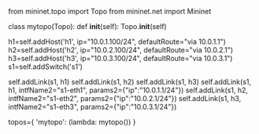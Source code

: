 from mininet.topo import Topo
from mininet.net import Mininet

class mytopo(Topo):
  def __init__(self):
   Topo.__init__(self)

   h1=self.addHost('h1', ip="10.0.1.100/24", defaultRoute="via 10.0.1.1")
   h2=self.addHost('h2', ip="10.0.2.100/24", defaultRoute="via 10.0.2.1")
   h3=self.addHost('h3', ip="10.0.3.100/24", defaultRoute="via 10.0.3.1")
   s1=self.addSwitch('s1')

   self.addLink(s1, h1)
   self.addLink(s1, h2)
   self.addLink(s1, h3)
   self.addLink(s1, h1, intfName2="s1-eth1", params2={"ip":"10.0.1.1/24"})
   self.addLink(s1, h2, intfName2="s1-eth2", params2={"ip":"10.0.2.1/24"})
   self.addLink(s1, h3, intfName2="s1-eth3", params2={"ip":"10.0.3.1/24"})

topos={ 'mytopo': (lambda: mytopo()) }

